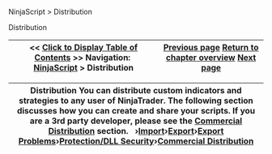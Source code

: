 ﻿
NinjaScript \> Distribution

Distribution

| \<\< [Click to Display Table of Contents](distribution.md) \>\> **Navigation:**     [NinjaScript](ninjascript.md) \> Distribution | [Previous page](ninjascript_best_practices.md) [Return to chapter overview](ninjascript.md) [Next page](considerations_for_compiled_assemblies.md) |
| --- | --- |

| Distribution You can distribute custom indicators and strategies to any user of NinjaTrader. The following section discusses how you can create and share your scripts. If you are a 3rd party developer, please see the [Commercial Distribution](commercial_distribution.md) section.   ›[Import](import.md)›[Export](export.md)›[Export Problems](export_problems.md)›[Protection/DLL Security](protection_dll_security.md)›[Commercial Distribution](commercial_distribution.md) |
| --- |
